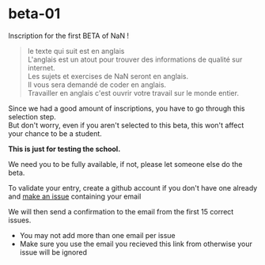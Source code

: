 # beta-01
Inscription for the first BETA of NaN !

> le texte qui suit est en anglais  
> L'anglais est un atout pour trouver des informations de qualité sur internet.  
> Les sujets et exercises de NaN seront en anglais.  
> Il vous sera demandé de coder en anglais.  
> Travailler en anglais c'est ouvrir votre travail sur le monde entier.


Since we had a good amount of inscriptions, you have to go through this selection step.  
But don't worry, even if you aren't selected to this beta, this won't affect your chance to be a student.

**This is just for testing the school.**

We need you to be fully available, if not, please let someone else do the beta.

To validate your entry, create a github account if you don't have one already and [make an issue](https://github.com/nan-ci/beta-01/issues/new) containing your email

We will then send a confirmation to the email from the first 15 correct issues.

- You may not add more than one email per issue
- Make sure you use the email you recieved this link from otherwise your issue will be ignored
